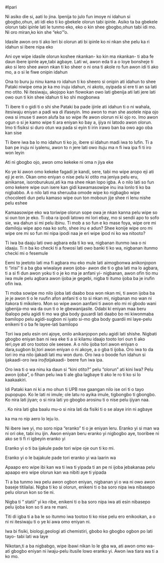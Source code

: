 #Ipari

Ni asiko die si, aati lo jina. Ipenija to julo fun imoye ni idahun si gbogbo,ohun, ati idi eko ti ko gbekele olorun tabi ipinle. Asiko ta ba gbekele olorun tabi ipinle lati le tunmo eko, eko o kin shee gbogbo,ohun tabi idi mo. Ni oro miran,ko kin she “eko’”o.                                                              

Idasile awon oro ti ako leri bi olorun ati bi ipinle ko ni nkan she pelu ka ri idahun si ibere nipa eko

Ani oye wipe idasile olorun koshee nkankan- ko kin ma nkankan- ti aba fe daun ibere ipinle aye,tabi agbaye. Lati wi, awon eda ti a o loye bonsheje ti ako si lero shee awon nkan ti ko sheer o ni ona ti akole ro fun awon idi ti ako mo, a o si le fiwe onipin idahun

Ona to buru ju ninu kama ro idahun ti ko sheero si onipin ati idahun to shee Pataki niwipe oma je ka mo iruju idahun, ni akoto, oyipada si ere ti an sa lati mo otito. Ni itesiwaju, akojopo kan fiowokan owo lati gbenija ati lati jere lati owo oun ti kin shee idahun ti ko shi mogbonwa

Ti ibere ti o gidi ti o shi she Pataki ba pade ijinle ati idahun ti o ni wahala, itesiwaju eniyan a padi wa di ifaseyin. Imo awon to man she asotele nipa ojo owa si imuse ti awon alufa ba so wipe ife awon olorun ni ki ojo ro. Imo awon ogun o si je kamo wipe ti ara eniyan ko bay a, ijiya ni latodo awon olorun. Imo ti fisiksi si duro otun wa pada si eyin ti irin irawo ban ba owo ago oba kan sise

Ti ibere iwa ba lo mo idahun ti ko jo, ibere si idahun madi iwa to lufin. Ti a ban pe iruju ni iyalenu, awon to n jere lati owo ituju ma n fi iwa ipa fi ti iro won leyin

Ati ni gbogbo ojo, awon omo kekeke ni oma n jiya eke

Ko ye ki awon omo kekeke fagadi je kandi, sere, tabi mo wipe aropo eji ati eji je erin. Okan omo eniyan o nise pelu ki otito ma jeniya pelu eru, ainikanse, isoroburukusi,ati ka ma shee nkan lopo igba. A o nilo lati so fun omo kekere wipe oun isere kan gidi kawamasowipe inu ina lonlo ti ko ba nigbabbo. A o nilo lati ma sheruuba omode wipe ko nigbagbo wipe chocoleeti dun pelu kamaso wipe oun ton moboun jije shee ri lenu nishe pelu eshee

Kamaasowipe eko wa toriwipe olorun sope owa je nkan kanna pelu wipe so si oun ton je eko. Ti oba ra ipodi latowo mi lori ebay, mo si sendii apo to sofo sie, wa dahun si mi pelu ibinu. Ti mob a so fun e ko mase foya, wipe ore mi damiloju wipe apo naa ko sofo, shee inu e adun? Shee konije wipe oro mi wipe ore mi so fun mi nipa ipodi naa je eri wipe ipod ni ko wa nitooto?

Ti iwa ba daaju lati owo agbara eda ti ko wa, nigbanan itunmo iwa o ni idaaju. Ti n ba ko checki ti a fowosi lati owo banki ti ko wa, nigbanan itunmo checki mi o fesemule

Eemi to jeetoto lati ma fi agbara mu eko mule lati aimogbonwa anikonjopon ti “irisi” ti a ba gba wiwalaye awon ijoba- awon die ti o gba lati ma lo agbara, ti a si fi dun awon yoku ti o je ko ma je anfani yi- nigbanan, awon ofin tio mu iwa mule pelu agbara awon ijoba je gegebi, nigba ti itumo ijoba ba je irufin ofin iwa.

Ti moba sowipe mo nilo ijoba lati daabo boa won nkan mi, ti awon ijoba ba je je awon ti o le ruufin afon anfani ti o to si nkan mi, nigbanan mo wan ni itakora ti mikolero. Mon so wipe awon aanfani ti awon elo mi ni gbodo wani igbenija-mo wa da oun ti o le gbewanijasile. Odabi ki eniyan maa beru ibalopo pelu agidi ti mo wa gba body guuardi lati daabo bo mi kiwonmaba bamilopo pelu agidi-sugbon ni iyato si-mo gba body guardii mi laye-pelu enikeni ti o ba fe layee-lati bamilopo

Tori iwa pelu esin oni ajoye, onilo anikanjopon pelu agidi lati shishe. Nigbati gbogbo eniyan ban ni iwa eke ti a si kilamu idaajo tooto lori oun ti ako leri,oye ati oro tootoo ole seesee. A o nilo ijoba tori awon eniyan o dara,sugbon bi,tori awon eniyan o ni akoye, a o gba ti ijoba. Oro iwa to da lori iro ma nilo ijakadi lati mu won duro. Oro iwa o boode fun idahun si ijakaadi-oro iwa iro*ifa*ijakaadi- beere fun iwa ipa.

Oro iwa ti o wa ninu ka daun si “kini otito?” pelu “olorun” ati kini Iwa? Pelu awon ijoba”, o fihan pelu iwa ti ale gba lagbaye ti ako le ro ti ko si lo kaakaakiri.

Idi Pataki kan ni ki a mo ohun ti UPB nse gaangan nilo ise ori ti o tayo pupopupo. Ko le lati ni imule; ole latu ro ayika imule, tigbongbo ti gbongbo. Ko nira lati jiyan; o si nira lati yo gbogbo arosinu  ti o nise pelu ijiyan naa.

. Ko nira lati gba baalu mu-o si nira lati da fisiki ti o se alaye irin ni agbaye

ka ma ro nip aero lo leju lo.

Ni ibere iwe yi, mo soro nipa “eranko” ti o je eniyan leru. Eranko yi si man wa ni ori oke, tabi inu ijin. Awon eniyan beru eranko yi nigbogbo aye, tooribee ni ako se ti fi ri igbeyin eranko yi

Eranko yi o ti ba ijakule pade tori wipe oje oun ti ko mi.

Eranko yi o le bajakule pade tori eranko yi wa laarin wa

Apaapo ero wipe ibi kan wa ti iwa ti yipada ti an pe ni ijoba jebakanaa pelu apaapo ero wipe olorun kan wa nibiti aye ti yipada

Ti a ba tunmo iwa pelu awon ogbon eniyan, nigbanan yi o wa ni owo awon baseje titilailai. Nigba ti ko si olorun, enikeni ti o ba soro nipa iwa nibasepo pelu olorun kon so tie ni.

Nigba ti “ statii” yi ko ribe, enikeni ti o ba soro nipa iwa ati esin nibasepo pelu ijoba kon so ti ara re mani.

Titi di igba ti a ba le so itunmo iwa tootoo ti ko nise pelu ero enikookan, a o ni ni itesiwaju ti o ye ki awa omo eniyan ni.

Iwa bi fisiki, biologi,geologi ati chemistiri, gbobo ko gbogbo ogbon po lati tayo- tabi lati wa laye

Nikotan,ti a ba nigbabgo, wipe ibawi nikan lo le gba wa, ati awon omo wa- ati gbogbo eniyan ni iwaju-pelu itusile lowo eranko yi. Awon iwa tiara wa ti a ko mo.
